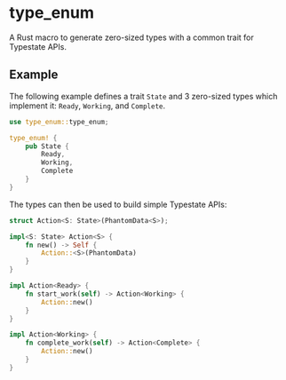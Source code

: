 # type_enum

A Rust macro to generate zero-sized types with a common trait for Typestate
APIs.

## Example

The following example defines a trait ``State`` and 3 zero-sized types which
implement it: ``Ready``, ``Working``, and ``Complete``.

```rust
use type_enum::type_enum;

type_enum! {
    pub State {
        Ready,
        Working,
        Complete
    }
}
```

The types can then be used to build simple Typestate APIs:

```rust
struct Action<S: State>(PhantomData<S>);

impl<S: State> Action<S> {
    fn new() -> Self {
        Action::<S>(PhantomData)
    }
}

impl Action<Ready> {
    fn start_work(self) -> Action<Working> {
        Action::new()
    }
}

impl Action<Working> {
    fn complete_work(self) -> Action<Complete> {
        Action::new()
    }
}
```
